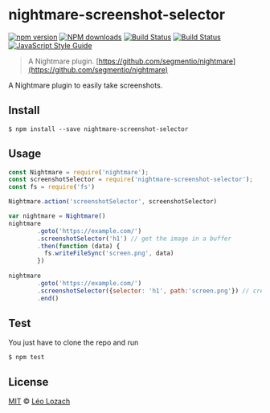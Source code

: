 # nightmare-screenshot-selector

[![npm version][npm-version-image]][npm-version-url]
[![NPM downloads][downloads-image]][downloads-url]
[![Build Status][travis-image]][travis-url]
[![Build Status][appveyor-image]][appveyor-url]
[![JavaScript Style Guide][javascript-standard-image]][javascript-standard-url]

> A Nightmare plugin. [https://github.com/segmentio/nightmare](https://github.com/segmentio/nightmare)

A Nightmare plugin to easily take screenshots.

## Install

```
$ npm install --save nightmare-screenshot-selector
```

## Usage

```js
const Nightmare = require('nightmare');
const screenshotSelector = require('nightmare-screenshot-selector');
const fs = require('fs')

Nightmare.action('screenshotSelector', screenshotSelector)

var nightmare = Nightmare()
nightmare
        .goto('https://example.com/')
        .screenshotSelector('h1') // get the image in a buffer
        .then(function (data) {
          fs.writeFileSync('screen.png', data)
        })
        
nightmare
        .goto('https://example.com/')
        .screenshotSelector({selector: 'h1', path:'screen.png'}) // create directly a file
        .end()
```

## Test
You just have to clone the repo and run

```
$ npm test
```

## License

[MIT](LICENSE) © [Léo Lozach](https://github.com/Leelow)

[npm-version-image]: https://badge.fury.io/js/nightmare-screenshot-selector.svg
[npm-version-url]: https://www.npmjs.com/package/nightmare-screenshot-selector
[downloads-image]: https://img.shields.io/npm/dt/nightmare-screenshot-selector.svg?maxAge=3600
[downloads-url]: https://www.npmjs.com/package/nightmare-screenshot-selector
[travis-image]: https://travis-ci.org/Leelow/nightmare-screenshot-selector.svg?branch=master
[travis-url]: https://travis-ci.org/Leelow/nightmare-screenshot-selector
[appveyor-image]: https://ci.appveyor.com/api/projects/status/qd3uu82sk5qc41ii?svg=true
[appveyor-url]: https://ci.appveyor.com/project/Leelow/nightmare-screenshot-selector
[codacy-grade-image]: https://api.codacy.com/project/badge/Grade/290aa0752e4643dd8200c6a1d2a90e29
[codacy-grade-url]: https://www.codacy.com/app/Leelow/nightmare-screenshot-selector?utm_source=github.com&amp;utm_medium=referral&amp;utm_content=Leelow/nightmare-screenshot-selector&amp;utm_campaign=Badge_Grade
[javascript-standard-image]: https://img.shields.io/badge/code%20style-standard-brightgreen.svg
[javascript-standard-url]: http://standardjs.com/

